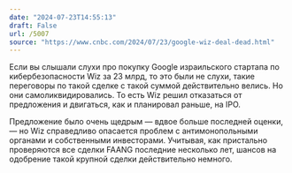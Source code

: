 ```yaml
---
date: "2024-07-23T14:55:13"
draft: False
url: /5007
source: "https://www.cnbc.com/2024/07/23/google-wiz-deal-dead.html"
---
```


Если вы слышали слухи про покупку Google израильского стартапа по кибербезопасности Wiz за 23 млрд, то это были не слухи, такие переговоры по такой сделке с такой суммой действительно велись. Но они самоликвидировались. То есть Wiz решил отказаться от предложения и двигаться, как и планировал раньше, на IPO. 

Предложение было очень щедрым — вдвое больше последней оценки, — но Wiz справедливо опасается проблем с антимонопольными органами и собственными инвесторами. Учитывая, как пристально проверяются все сделки FAANG последние несколько лет, шансов на одобрение такой крупной сделки действительно немного.
